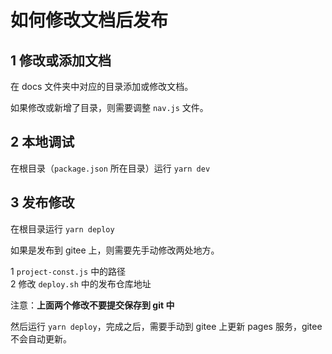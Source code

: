# 如何修改文档后发布

## 1 修改或添加文档

在 docs 文件夹中对应的目录添加或修改文档。

如果修改或新增了目录，则需要调整 `nav.js` 文件。

## 2 本地调试

在根目录（`package.json` 所在目录）运行 `yarn dev`

## 3 发布修改

在根目录运行 `yarn deploy`

如果是发布到 gitee 上，则需要先手动修改两处地方。

1 `project-const.js` 中的路径  
2 修改 `deploy.sh` 中的发布仓库地址

注意：**上面两个修改不要提交保存到 git 中**

然后运行 `yarn deploy`，完成之后，需要手动到 gitee 上更新 pages 服务，gitee 不会自动更新。

